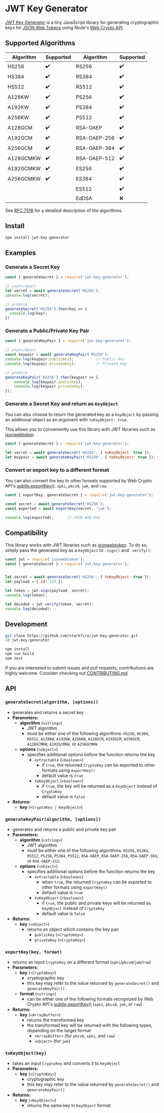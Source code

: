 # JWT Key Generator

[JWT Key Generator](https://www.npmjs.com/package/jwt-key-generator) is a tiny JavaScript library for generating cryptographic keys for [JSON Web Tokens](https://jwt.io/) using Node's [Web Crypto API](https://nodejs.org/api/webcrypto.html).

## Supported Algorithms
| Algorithm   | Supported   | Algorithm    | Supported |
| ----------- | ------------| ------------ | --------- |
| HS256       | ✔️          | RS256        | ✔️       |
| HS384       | ✔️          | RS384        | ✔️       |
| HS512       | ✔️          | RS512        | ✔️       |
| A128KW      | ✔️          | PS256        | ✔️       |
| A192KW      | ✔️          | PS384        | ✔️       |
| A256KW      | ✔️          | PS512        | ✔️       |
| A128GCM     | ✔️          | RSA-OAEP     | ✔️       |
| A192GCM     | ✔️          | RSA-OAEP-256 | ✔️       |
| A256GCM     | ✔️          | RSA-OAEP-384 | ✔️       |
| A128GCMKW   | ✔️          | RSA-OAEP-512 | ✔️       |
| A192GCMKW   | ✔️          | ES256        | ✔️       |
| A256GCMKW   | ✔️          | ES384        | ✔️       |
|             |             | ES512        | ✔️       |
|             |             | EdDSA        | ❌       |

See [RFC 7518](https://datatracker.ietf.org/doc/html/rfc7518) for a detailed description of the algorithms.

## Install
```sh
npm install jwt-key-generator
```

## Examples
### Generate a Secret Key
```js
const { generateSecret } = require('jwt-key-generator');

// async/await
let secret = await generateSecret('HS256');
console.log(secret);

// promise
generateSecret('HS256').then(key => {
  console.log(key);
})
```
### Generate a Public/Private Key Pair
```js
const { generateKeyPair } = require('jwt-key-generator');

// async/await
const keypair = await generateKeyPair('RS256');
console.log(keypair.publicKey);          // Public Key
console.log(keypair.privateKey);         // Private Key

// promise
generateKeyPair('RS256').then(keypair => {
    console.log(keypair.publicKey);
    console.log(keypair.privateKey);
});
```
### Generate a Secret Key and return as `KeyObject`

You can also choose to return the generated key as a `KeyObject` by passing an additional object as an argument with `toKeyObject: true`.

This allows you to conveniently use this library with JWT libraries such as [jsonwebtoken](https://www.npmjs.com/package/jsonwebtoken).

```js
const { generateSecret } = require('jwt-key-generator');

let secret = await generateSecret('HS256', { toKeyObject: true });
let keypair = await generateKeyPair('RS256', { toKeyObject: true });
```

### Convert or export key to a different format
You can also convert the key to other formats supported by Web Crypto API's [subtle.exportKey()](https://nodejs.org/api/webcrypto.html#subtleexportkeyformat-key): `spki`, `pkcs8`, `jwk`, and `raw`.

```js
const { exportKey, generateSecret } = require('jwt-key-generator');

const secret = await generateSecret('HS256');
const exported = await exportKey(secret, 'jwk');

console.log(exported);      // JSON Web Key
```

## Compatibility

This library works with JWT libraries such as [jsonwebtoken](https://www.npmjs.com/package/jsonwebtoken). To do so, simply pass the generated key as a `KeyObject` to `.sign()` and `.verify()`:

```js
const jwt = require('jsonwebtoken');
const { generateSecret } = require('jwt-key-generator');


let secret = await generateSecret('HS256', { toKeyObject: true });
let payload = { id: 123 };

let token = jwt.sign(payload, secret);
console.log(token);

let decoded = jwt.verify(token, secret);
console.log(decoded);
```

## Development
```sh
git clone https://github.com/starkfire/jwt-key-generator.git
cd jwt-key-generator

npm install
npm run build
npm test
```
If you are interested to submit issues and pull requests, contributions are highly welcome. Consider checking out [CONTRIBUTING.md](https://github.com/starkfire/jwt-key-generator/blob/main/CONTRIBUTING.md).

## API
### `generateSecret(algorithm, [options])`
* generates and returns a secret key
* **Parameters:**
  * **algorithm** (`<string>`)
    * JWT algorithm
    * must be either one of the following algorithms: `HS256`, `HS384`, `HS512`, `A128KW`, `A192KW`, `A256KW`, `A128GCM`, `A192GCM`, `A256GCM`, `A128GCMKW`, `A192GCMKW`, or `A256GCMKW`.
  * **options** (`<object>`)
    * specifies additional options before the function returns the key
      * `extractable` (`<boolean>`)
        * if `true`, the returned `CryptoKey` can be exported to other formats using `exportKey()`
        * default value is `true`
      * `toKeyObject` (`<boolean>`)
        * if `true`, the key will be returned as a `KeyObject` instead of `CryptoKey`
        * default value is `false`
* **Returns:**
  * **key** (`<CryptoKey | KeyObject>`)

### `generateKeyPair(algorithm, [options])`
* generates and returns a public and private key pair
* **Parameters:**
  * **algorithm** (`<string>`)
    * JWT algorithm
    * must be either one of the following algorithms: `RS256`, `RS384`, `RS512`, `PS256`, `PS384`, `PS512`, `RSA-OAEP`, `RSA-OAEP-256`, `RSA-OAEP-384`, or `RSA-OAEP-512`.
  * **options** (`<object>`)
    * specifies additional options before the function returns the key
      * `extractable` (`<boolean>`)
        * when `true`, the returned `CryptoKey` can be exported to other formats using `exportKey()`
        * default value is `true`
      * `toKeyObject` (`<boolean>`)
        * if `true`, the public and private keys will be returned as `KeyObject` instead of `CryptoKey`
        * default value is `false`
* **Returns:**
  * **key** (`<object>`)
    * returns an object which contains the key pair
      * `publicKey` (`<CryptoKey>`)
      * `privateKey` (`<CryptoKey>`)

### `exportKey(key, format)`
* returns an input `CryptoKey` on a different format (`spki`/`pkcs8`/`jwk`/`raw`)
* **Parameters:**
  * **key** (`<CryptoKey>`)
    * cryptographic key
    * this key may refer to the value returned by `generateSecret()` and `generateKeyPair()`
  * **format** (`<string>`)
    * can be either one of the following formats recognized by Web Crypto API's [subtle.exportKey()](https://nodejs.org/api/webcrypto.html#subtleexportkeyformat-key) (`spki`, `pkcs8`, `jwk`, or `raw`)
* **Returns:**
  * **key** (`<ArrayBuffer>`)
    * returns the transformed key
    * the transformed key will be returned with the following types, depending on the target format
      * `<ArrayBuffer>` (for `pkcs8`, `spki`, and `raw`)
      * `<object>` (for `jwk`)

### `toKeyObject(key)`
* takes an input `CryptoKey` and converts it to `KeyObject`
* **Parameters:**
  * **key** (`<CryptoKey>`)
    * cryptographic key
    * this key may refer to the value returned by `generateSecret()` and `generateKeyPair()`
* **Returns:**
  * **key** (`<KeyObject>`)
    * returns the same key in `KeyObject` format